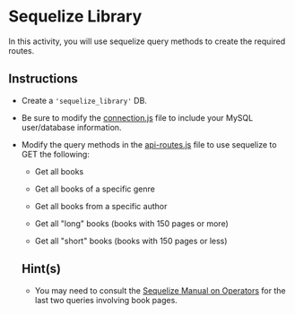 # Sequelize Library

In this activity, you will use sequelize query methods to create the required routes.

## Instructions

* Create a `'sequelize_library'` DB.

* Be sure to modify the [connection.js](Unsolved/app/config/connection.js) file to include your MySQL user/database information.

* Modify the query methods in the [api-routes.js](Unsolved/app/routes/api-routes.js) file to use sequelize to GET the following:

  * Get all books

  * Get all books of a specific genre

  * Get all books from a specific author

  * Get all "long" books (books with 150 pages or more)

  * Get all "short" books (books with 150 pages or less)

  ## Hint(s)

  * You may need to consult the [Sequelize Manual on Operators](https://sequelize.org/master/manual/model-querying-basics.html#operators) for the last two queries involving book pages.